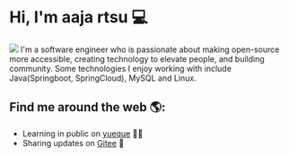 <!--
**aaja/aaja** is a ✨ _special_ ✨ repository because its `README.md` (this file) appears on your GitHub profile.

Here are some ideas to get you started:

- 🔭 I’m currently working on ...
- 🌱 I’m currently learning ...
- 👯 I’m looking to collaborate on ...
- 🤔 I’m looking for help with ...
- 💬 Ask me about ...
- 📫 How to reach me: ...
- 😄 Pronouns: ...
- ⚡ Fun fact: ...
-->

# Hi, I'm aaja rtsu 💻

<img src="https://aaja.gitee.io/picture/github/aaja/20200719001.jpg">
I'm a software engineer who is passionate about making open-source more accessible, creating technology to elevate people, and building community. Some technologies I enjoy working with include Java(Springboot, SpringCloud), MySQL and Linux. 


## Find me around the web 🌎:
- Learning in public on <a href="https://www.twitch.tv/blacktechdiva">yueque</a> ✍🏾
- Sharing updates on <a href="https://gitee.com/aaja/">Gitee</a> 🏓
